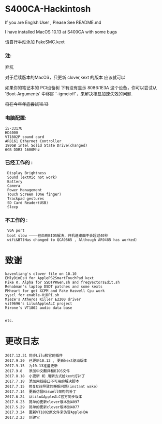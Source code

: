 # S400CA-Hackintosh

If you are Englsh User , Please See README.md

I have installed MacOS 10.13 at S400CA with some bugs

请自行手动添加 FakeSMC.kext

### 注:

 弃坑

 对于后续版本的MacOS，只更新 clover,kext 的版本 应该就可以

 如果你的笔记本的 PCI设备树 下有没有显示 8086:1E3A 这个设备，你可以尝试从 'Boot-Arguments' 中移除 '-igmeioff'，来解决核显加速失效的问题.

 <del> 将在今年年底尝试10.13 </del> 

### 电脑配置:

    i5-3317U
    HD4000 
    VT1802P sound card
    AR8161 Ethernet Controller
    180GB intel Solid State Drive(changed)
    6GB DDR3 1600Mhz
### 已经工作的 :

     Display Brightness
     Sound (extMic not work)
     Battery
     Camera
     Power Management
     Touch Screen (One finger)
     Trackpad gestures
     SD Card Reader(USB)
     Sleep
### 不工作的 :
     VGA port
     boot slow ————已由刷BIOS解决，开机进桌面不会超过40秒
     wifi&BT(Has changed to QCA9565 , Although AR9485 has worked)
# 致谢
    kavenliang's clover file on 10.10
    EMlyDinEsH for ApplePS2SmartTouchPad kext
    Pike R. Alpha for SSDTPRGen.sh and freqVectorsEdit.sh
    Rehabman's laptop DSDT patches and some kexts
    PMheart for get XCPM and Fake Haswell Cpu work
    syscl for enable-HiDPI.sh
    Mieze's Atheros Killer E2200 driver
    vit9696's Lilu&AppleALC project
    Mirone’s VT1802 audio data base


    etc.

# 更改日志

    2017.12.31 同步Lilu和它的插件
    2017.9.30  已更新10.13 , 更新kext驱动版本
    2017.9.15  为10.13准备更新
    2017.9.8   添加中文翻译和BIOS文件
    2017.8.18  小更新 和 用新方式给kext打补丁
    2017.7.18  添加网线接口不可用的解决脚本
    2017.7.15  修复USB导致的睡眠问题(instant wake)
    2017.7.14  更新仿冒Haswell架构的补丁
    2017.6.24  从Lilu&AppleALC官方同步版本
    2017.6.23  简单的更新clover版本到4097
    2017.5.29  简单的更新clover版本到4077
    2017.3.24  更新VT1802原文件来仿冒AppleHDA
    2017.2.23  创建它

